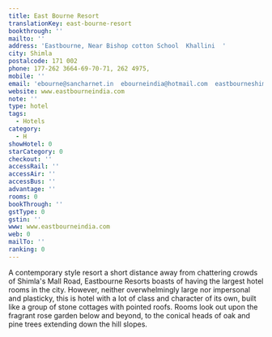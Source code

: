 ```yaml
---
title: East Bourne Resort
translationKey: east-bourne-resort
bookthrough: ''
mailto: ''
address: 'Eastbourne, Near Bishop cotton School  Khallini  '
city: Shimla
postalcode: 171 002
phone: 177-262 3664-69-70-71, 262 4975,
mobile: ''
email: 'ebourne@sancharnet.in  ebourneindia@hotmail.com  eastbourneshimla@gmail.com  '
website: www.eastbourneindia.com
note: ''
type: hotel
tags:
  - Hotels
category:
  - H
showHotel: 0
starCategory: 0
checkout: ''
accessRail: ''
accessAir: ''
accessBus: ''
advantage: ''
rooms: 0
bookThrough: ''
gstType: 0
gstin: ''
www: www.eastbourneindia.com
web: 0
mailTo: ''
ranking: 0
---
```







A contemporary style resort a short distance away from chattering crowds of Shimla's Mall Road, Eastbourne Resorts boasts of having the largest hotel rooms in the city.     However, neither overwhelmingly large nor impersonal and plasticky, this is hotel with a lot of class and character of its own, built like a group  of stone cottages with pointed roofs.     Rooms look out upon the fragrant rose garden below and beyond, to the conical heads of oak and pine trees extending down the hill slopes.